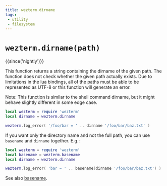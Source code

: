 ```yaml
---
title: wezterm.dirname
tags:
 - utility
 - filesystem
---
```

# `wezterm.dirname(path)`

{{since('nightly')}}

This function returns a string containing the dirname of the given path.
The function does not check whether the given path actually exists.
Due to limitations in the lua bindings, all of the paths
must be able to be represented as UTF-8 or this function will generate an
error.

Note: This function is similar to the shell command dirname, but it might
behave slightly different in some edge case.

```lua
local wezterm = require 'wezterm'
local dirname = wezterm.dirname

wezterm.log_error( '/foo/bar = ' .. dirname '/foo/bar/baz.txt' )
```

If you want only the directory name and not the full path, you can use
`basename` and `dirname` together. E.g.:
```lua
local wezterm = require 'wezterm'
local basename = wezterm.basename
local dirname = wezterm.dirname

wezterm.log_error( 'bar = ' .. basename(dirname '/foo/bar/baz.txt') )
```

See also [basename](basename.md).
